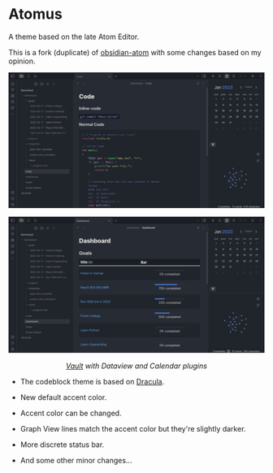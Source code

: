 # Atomus

A theme based on the late Atom Editor.

This is a fork (duplicate) of [obsidian-atom](https://github.com/kognise/obsidian-atom) with some changes based on my opinion.

![Screenshot](Screenshot_2.png)

![Screenshot](Screenshot_3.png)

_<p align="center"> [Vault](https://github.com/chhoumann/DemoVault) with Dataview and Calendar plugins </p>_

- The codeblock theme is based on [Dracula](https://github.com/dracula/dracula-theme).

- New default accent color.

- Accent color can be changed.

- Graph View lines match the accent color but they're slightly darker.

- More discrete status bar.

- And some other minor changes...
